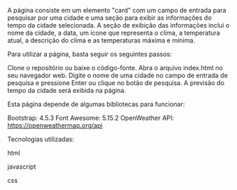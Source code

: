 A página consiste em um elemento "card" com um campo de entrada para pesquisar por 
uma cidade e uma seção para exibir as informações do tempo da cidade selecionada.
A seção de exibição das informações inclui o nome da cidade, a data, um ícone que representa o clima,
a temperatura atual, a descrição do clima e as temperaturas máxima e mínima. 


Para utilizar a página, basta seguir os seguintes passos:

Clone o repositório ou baixe o código-fonte.
Abra o arquivo index.html no seu navegador web.
Digite o nome de uma cidade no campo de entrada de pesquisa e pressione Enter ou clique no botão de pesquisa.
A previsão do tempo da cidade será exibida na página.


Esta página depende de algumas bibliotecas para funcionar:

Bootstrap: 4.5.3
Font Awesome: 5.15.2
OpenWeather API: https://openweathermap.org/api


Tecnologias utilizadas:

html

javascript

css
